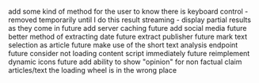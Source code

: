 add some kind of method for the user to know there is keyboard control - removed temporarily until I do this
result streaming - display partial results as they come in future
add server caching future
add social media future
better method of extracting date future
extract publisher future
mark text selection as article future
make use of the short text analysis endpoint future
consider not loading content script immediately future
reimplement dynamic icons future
add ability to show "opinion" for non factual claim articles/text
the loading wheel is in the wrong place

